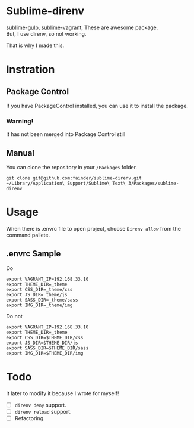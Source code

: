 # Sublime-direnv

[sublime-gulp](https://github.com/NicoSantangelo/sublime-gulp), [sublime-vagrant](https://github.com/Stubbs/sublime-vagrant), These are awesome package.  
But, I use direnv, so not working.

That is why I made this.

# Instration

## Package Control

If you have PackageControl installed, you can use it to install the package.

### Warning!
It has not been merged into Package Control still

## Manual
You can clone the repository in your `/Packages` folder.

```
git clone git@github.com:fainder/sublime-direnv.git ~/Library/Application\ Support/Sublime\ Text\ 3/Packages/sublime-direnv
```

# Usage
When there is .envrc file to open project, choose `Direnv allow` from the command pallete.


## .envrc Sample
Do

```
export VAGRANT_IP=192.168.33.10
export THEME_DIR=_theme
export CSS_DIR=_theme/css
export JS_DIR=_theme/js
export SASS_DIR=_theme/sass
export IMG_DIR=_theme/img
```

Do not 

```
export VAGRANT_IP=192.168.33.10
export THEME_DIR=_theme
export CSS_DIR=$THEME_DIR/css
export JS_DIR=$THEME_DIR/js
export SASS_DIR=$THEME_DIR/sass
export IMG_DIR=$THEME_DIR/img
```

# Todo
It later to modify it because I wrote for myself!

- [ ] `direnv deny` support.
- [ ] `direnv reload` support.
- [ ] Refactoring.
